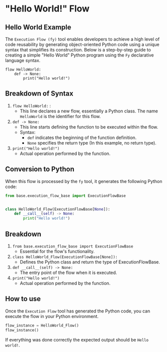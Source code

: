 # "Hello World!" Flow

## Hello World Example

The `Execution Flow (fy)` tool enables developers to achieve a high level of code reusability by generating object-oriented Python code using a unique 
syntax that simplifies its construction. Below is a step-by-step guide to creating a simple "Hello World"
Python program using the `Fy` declarative language syntax.

```fy linenums="1"
flow HelloWorld:
    def -> None:
        print("Hello world!")

```

##  Breakdown of Syntax
1. `flow HelloWorld:` :
    - This line declares a new flow, essentially a Python class. The name `HelloWorld` is the identifier for 
         this flow.
2. `def -> None:`
    - This line starts defining the function to be executed within the flow.
    - Syntax: 
        - `def` indicates the beginning of the function definition.
        - `None` specifies the return type (In this example, no return type).
3. `print("Hello world!")`
    - Actual operation performed by the function.

## Conversion to Python
When this flow is processed by the `fy` tool, it generates the following Python code:

```py hl_lines="1 4" linenums="1"
from base.execution_flow_base import ExecutionFlowBase


class HelloWorld_Flow(ExecutionFlowBase[None]):
    def __call__(self) -> None:
        print("Hello world!")

```

## Breakdown
1. `from base.execution_flow_base import ExecutionFlowBase`
   - Essential for the flow's functionality.
2. `class HelloWorld_Flow(ExecutionFlowBase[None]):`
   - Defines the Python class and return the type of ExecutionFlowBase.
3. `def __call__(self) -> None:`
   - The entry point of the flow when it is executed.
4. `print("Hello world!")`
   - Actual operation performed by the function.

## How to use
Once the `Execution Flow` tool has generated the Python code, you can execute the flow in your Python environment.

```py
flow_instance = HelloWorld_Flow()
flow_instance()
```

If everything was done correctly the expected output should be `Hello world!`.